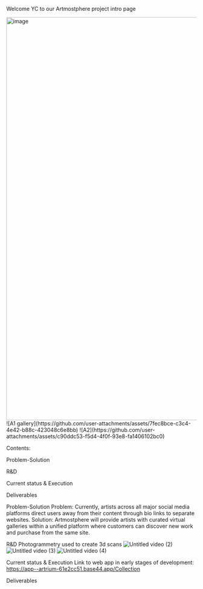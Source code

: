 Welcome YC to our Artmostphere project intro page

<img width="1254" height="1064" alt="image" src="https://github.com/user-attachments/assets/e183969b-e77b-4abe-b444-e73aad4c0f2b" />
![A1 gallery](https://github.com/user-attachments/assets/7fec8bce-c3c4-4e42-b88c-423048c6e8bb) ![A2](https://github.com/user-attachments/assets/c90ddc53-f5d4-4f0f-93e8-fa1406102bc0)





Contents:

Problem-Solution

R&D

Current status & Execution

Deliverables






Problem-Solution
Problem: Currently, artists across all major social media platforms direct users away from their content through bio links to separate websites. 
Solution: Artmostphere will provide artists with curated virtual galleries within a unified platform where customers can discover new work and purchase from the same site.


R&D
Photogrammetry used to create 3d scans 
![Untitled video (2)](https://github.com/user-attachments/assets/581af5ee-4526-4812-98ef-e84f2e3bd8d4)
![Untitled video (3)](https://github.com/user-attachments/assets/5c0f00f2-cd73-4f1e-9fc5-395b52b5d661)
![Untitled video (4)](https://github.com/user-attachments/assets/2b7448b2-2561-4dc3-a3a0-92e13ad8dc4a)




Current status & Execution 
Link to web app in early stages of development: 
https://app--artrium-61e2cc51.base44.app/Collection




Deliverables







